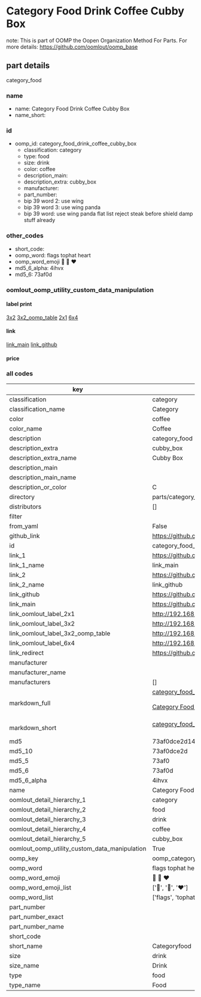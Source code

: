 # Category Food Drink Coffee Cubby Box  

note: This is part of OOMP the Oopen Organization Method For Parts. For more details: https://github.com/oomlout/oomp_base

##  part details
  



category_food



### name
* name: Category Food Drink Coffee Cubby Box
* name_short: 
### id
* oomp_id: category_food_drink_coffee_cubby_box
  * classification: category
  * type: food
  * size: drink
  * color: coffee
  * description_main: 
  * description_extra: cubby_box
  * manufacturer: 
  * part_number: 
  * bip 39 word 2: use wing
  * bip 39 word 3: use wing panda
  * bip 39 word: use wing panda flat list reject steak before shield damp stuff already

### other_codes
* short_code: 
* oomp_word: flags tophat heart
* oomp_word_emoji :flags: :tophat: :heart:
* md5_6_alpha: 4ihvx
* md5_6: 73af0d






### oomlout_oomp_utility_custom_data_manipulation
#### label print
[3x2](http://192.168.1.245:1112/?label=oomp%204ihvx)
[3x2_oomp_table](http://192.168.1.108:1112/?label=oomp%204ihvx)
[2x1](http://192.168.1.242:1112/?label=oomp%204ihvx)
[6x4](http://192.168.1.55:1112/?label=oomp%204ihvx)    

#### link

[link_main](https://github.com/oomlout/oomlout_oomp_version_1_messy/tree/main/parts/category_food_drink_coffee_cubby_box) [link_github](https://github.com/oomlout/oomlout_oomp_version_1_messy/tree/main/parts/category_food_drink_coffee_cubby_box)                             

#### price







### all codes 
| key | value |  
| --- | --- |  
| classification | category |  
| classification_name | Category |  
| color | coffee |  
| color_name | Coffee |  
| description | category_food |  
| description_extra | cubby_box |  
| description_extra_name | Cubby Box |  
| description_main |  |  
| description_main_name |  |  
| description_or_color | C  |  
| directory | parts/category_food_drink_coffee_cubby_box |  
| distributors | [] |  
| filter |  |  
| from_yaml | False |  
| github_link | https://github.com/oomlout/oomlout_oomp_part_src/tree/main/parts/category_food_drink_coffee_cubby_box |  
| id | category_food_drink_coffee_cubby_box |  
| link_1 | https://github.com/oomlout/oomlout_oomp_version_1_messy/tree/main/parts/category_food_drink_coffee_cubby_box |  
| link_1_name | link_main |  
| link_2 | https://github.com/oomlout/oomlout_oomp_version_1_messy/tree/main/parts/category_food_drink_coffee_cubby_box |  
| link_2_name | link_github |  
| link_github | https://github.com/oomlout/oomlout_oomp_version_1_messy/tree/main/parts/category_food_drink_coffee_cubby_box |  
| link_main | https://github.com/oomlout/oomlout_oomp_version_1_messy/tree/main/parts/category_food_drink_coffee_cubby_box |  
| link_oomlout_label_2x1 | http://192.168.1.242:1112/?label=oomp%204ihvx |  
| link_oomlout_label_3x2 | http://192.168.1.245:1112/?label=oomp%204ihvx |  
| link_oomlout_label_3x2_oomp_table | http://192.168.1.108:1112/?label=oomp%204ihvx |  
| link_oomlout_label_6x4 | http://192.168.1.55:1112/?label=oomp%204ihvx |  
| link_redirect | https://github.com/oomlout/oomlout_oomp_version_1_messy/tree/main/parts/category_food_drink_coffee_cubby_box |  
| manufacturer |  |  
| manufacturer_name |  |  
| manufacturers | [] |  
| markdown_full | [category_food_drink_coffee_cubby_box](none)<br>[](none)<br>[Category Food Drink Coffee Cubby Box](none)<br><br> |  
| markdown_short | [category_food_drink_coffee_cubby_box](none)<br><br> |  
| md5 | 73af0dce2d143aa2d3c135893efeef7d |  
| md5_10 | 73af0dce2d |  
| md5_5 | 73af0 |  
| md5_6 | 73af0d |  
| md5_6_alpha | 4ihvx |  
| name | Category Food Drink Coffee Cubby Box |  
| oomlout_detail_hierarchy_1 | category |  
| oomlout_detail_hierarchy_2 | food |  
| oomlout_detail_hierarchy_3 | drink |  
| oomlout_detail_hierarchy_4 | coffee |  
| oomlout_detail_hierarchy_5 | cubby_box |  
| oomlout_oomp_utility_custom_data_manipulation | True |  
| oomp_key | oomp_category_food_drink_coffee_cubby_box |  
| oomp_word | flags tophat heart |  
| oomp_word_emoji | :flags: :tophat: :heart: |  
| oomp_word_emoji_list | [':flags:', ':tophat:', ':heart:'] |  
| oomp_word_list | ['flags', 'tophat', 'heart'] |  
| part_number |  |  
| part_number_exact |  |  
| part_number_name |  |  
| short_code |  |  
| short_name | Categoryfood |  
| size | drink |  
| size_name | Drink |  
| type | food |  
| type_name | Food |  
